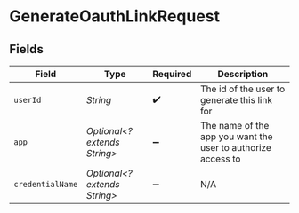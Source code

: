 # GenerateOauthLinkRequest


## Fields

| Field                                                        | Type                                                         | Required                                                     | Description                                                  |
| ------------------------------------------------------------ | ------------------------------------------------------------ | ------------------------------------------------------------ | ------------------------------------------------------------ |
| `userId`                                                     | *String*                                                     | :heavy_check_mark:                                           | The id of the user to generate this link for                 |
| `app`                                                        | *Optional<? extends String>*                                 | :heavy_minus_sign:                                           | The name of the app you want the user to authorize access to |
| `credentialName`                                             | *Optional<? extends String>*                                 | :heavy_minus_sign:                                           | N/A                                                          |